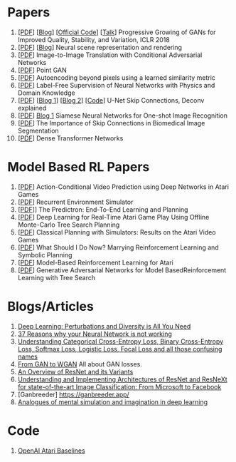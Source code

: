 # Papers
1. [[PDF](https://arxiv.org/pdf/1710.10196.pdf)] [[Blog](https://towardsdatascience.com/progan-how-nvidia-generated-images-of-unprecedented-quality-51c98ec2cbd2?fbclid=IwAR3Fa-jvvre2VNxDR-uIe_tGISXh1OGQ_UIrYcrXVgi1uLjdQ-180cVLpX4)] [[Official Code](https://github.com/tkarras/progressive_growing_of_gans)] [[Talk](https://www.youtube.com/watch?v=ReZiqCybQPA)] Progressive Growing of GANs for Improved Quality, Stability, and Variation, ICLR 2018
2. [[PDF](http://science.sciencemag.org/content/sci/360/6394/1204.full.pdf)] [[Blog](https://deepmind.com/blog/neural-scene-representation-and-rendering/)] Neural scene representation and rendering
3. [[PDF](https://arxiv.org/pdf/1611.07004.pdf)] Image-to-Image Translation with Conditional Adversarial Networks
4. [[PDF](https://arxiv.org/pdf/1810.05795.pdf)] Point GAN
5. [[PDF](https://arxiv.org/pdf/1512.09300.pdf)] Autoencoding beyond pixels using a learned similarity metric
6. [[PDF](https://arxiv.org/pdf/1609.05566.pdf)] Label-Free Supervision of Neural Networks with Physics and Domain Knowledge
7. [[PDF](https://arxiv.org/pdf/1505.04597.pdf)] [[Blog 1](http://deeplearning.net/tutorial/unet.html)] [[Blog 2](https://medium.com/@keremturgutlu/semantic-segmentation-u-net-part-1-d8d6f6005066)] [[Code](https://github.com/milesial/Pytorch-UNet)] U-Net
 Skip Connections, Deconv explained
8. [[PDF](https://www.cs.cmu.edu/~rsalakhu/papers/oneshot1.pdf)] [Blog 1](https://towardsdatascience.com/siamese-network-triplet-loss-b4ca82c1aec8) Siamese Neural Networks for One-shot Image Recognition
9. [[PDF](https://arxiv.org/abs/1608.04117)] The Importance of Skip Connections in Biomedical Image Segmentation
10. [[PDF](https://openreview.net/forum?id=r1D4bs1Wz)] Dense Transformer Networks

# Model Based RL Papers
1. [[PDF](https://arxiv.org/pdf/1507.08750.pdf)] Action-Conditional Video Prediction using Deep Networks in Atari Games
2. [[PDF](https://arxiv.org/pdf/1704.02254.pdf)] Recurrent Environment Simulator
3. [[PDF](https://arxiv.org/pdf/1612.08810.pdf)]] The Predictron: End-To-End Learning and Planning
4. [[PDF](https://web.eecs.umich.edu/~baveja/Papers/UCTtoCNNsAtariGames-FinalVersion.pdf)] Deep Learning for Real-Time Atari Game Play Using Offline Monte-Carlo Tree Search Planning
5. [[PDF](https://www.ijcai.org/Proceedings/15/Papers/230.pdf)] Classical Planning with Simulators: Results on the Atari Video Games
6. [[PDF](https://arxiv.org/pdf/1901.01492.pdf)] What Should I Do Now? Marrying Reinforcement Learning and Symbolic Planning
7. [[PDF](https://www.mimuw.edu.pl/~henrykm/pubs_2018/model-based-reinforcement.pdf)] Model-Based Reinforcement Learning for Atari
8. [[PDF](http://tedxiao.me/pdf/gans_drl.pdf)] Generative Adversarial Networks for Model BasedReinforcement Learning with Tree Search

# Blogs/Articles
1. [Deep Learning: Perturbations and Diversity is All You Need](https://medium.com/intuitionmachine/deep-learning-perturbations-is-all-you-need-d630b6980587?fbclid=IwAR168X_cmBnZ81UOTem5ngRgirnGegKVPEt7RRN1Sdcdn8ohVr2uIIqomDg)
2. [37 Reasons why your Neural Network is not working](https://blog.slavv.com/37-reasons-why-your-neural-network-is-not-working-4020854bd607)
3. [Understanding Categorical Cross-Entropy Loss, Binary Cross-Entropy Loss, Softmax Loss, Logistic Loss, Focal Loss and all those confusing names](https://gombru.github.io/2018/05/23/cross_entropy_loss/)
4. [From GAN to WGAN](https://lilianweng.github.io/lil-log/2017/08/20/from-GAN-to-WGAN.html)
	All about GAN losses.
5. [An Overview of ResNet and its Variants](https://towardsdatascience.com/an-overview-of-resnet-and-its-variants-5281e2f56035)
6. [Understanding and Implementing Architectures of ResNet and ResNeXt for state-of-the-art Image Classification: From Microsoft to Facebook](https://medium.com/@14prakash/understanding-and-implementing-architectures-of-resnet-and-resnext-for-state-of-the-art-image-cf51669e1624)
7. [Ganbreeder] https://ganbreeder.app/
8. [Analogues of mental simulation and imagination in deep learning](https://www.sciencedirect.com/science/article/pii/S2352154618301670?fbclid=IwAR2Aojn5sC9NqeiiBfn1K6L61UVLqF8dYQBoHCz5GJeHxXl3ACk9ShWa91Q)

# Code
1. [OpenAI Atari Baselines](https://github.com/openai/baselines)
